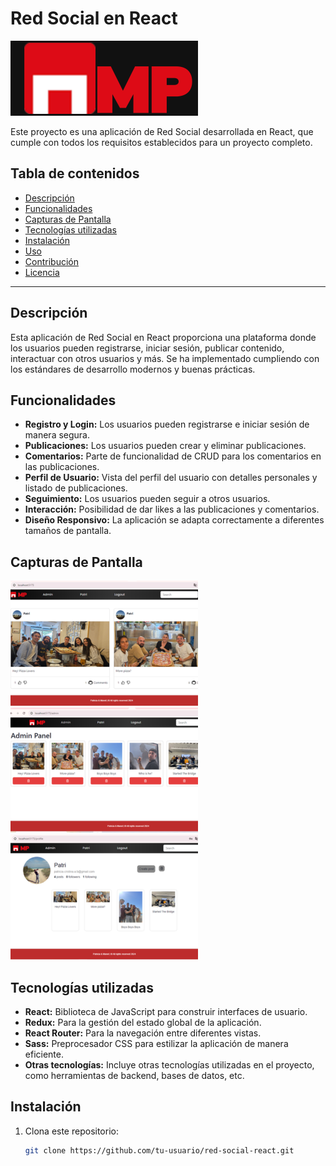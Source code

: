 # Red Social en React

![Logo de la Red Social](public\MP.png)

Este proyecto es una aplicación de Red Social desarrollada en React, que cumple con todos los requisitos establecidos para un proyecto completo.

## Tabla de contenidos

- [Descripción](#descripción)
- [Funcionalidades](#funcionalidades)
- [Capturas de Pantalla](#capturas-de-pantalla)
- [Tecnologías utilizadas](#tecnologías-utilizadas)
- [Instalación](#instalación)
- [Uso](#uso)
- [Contribución](#contribución)
- [Licencia](#licencia)

---

## Descripción

Esta aplicación de Red Social en React proporciona una plataforma donde los usuarios pueden registrarse, iniciar sesión, publicar contenido, interactuar con otros usuarios y más. Se ha implementado cumpliendo con los estándares de desarrollo modernos y buenas prácticas.

## Funcionalidades

- **Registro y Login:** Los usuarios pueden registrarse e iniciar sesión de manera segura.
- **Publicaciones:** Los usuarios pueden crear y eliminar publicaciones.
- **Comentarios:** Parte de funcionalidad de CRUD para los comentarios en las publicaciones.
- **Perfil de Usuario:** Vista del perfil del usuario con detalles personales y listado de publicaciones.
- **Seguimiento:** Los usuarios pueden seguir a otros usuarios.
- **Interacción:** Posibilidad de dar likes a las publicaciones y comentarios.
- **Diseño Responsivo:** La aplicación se adapta correctamente a diferentes tamaños de pantalla.

## Capturas de Pantalla
![Pantallas](public\captur1.png)
![Pantallas](public\captur2.png)
![Pantallas](public\captur3.png)


## Tecnologías utilizadas

- **React:** Biblioteca de JavaScript para construir interfaces de usuario.
- **Redux:** Para la gestión del estado global de la aplicación.
- **React Router:** Para la navegación entre diferentes vistas.
- **Sass:** Preprocesador CSS para estilizar la aplicación de manera eficiente.
- **Otras tecnologías:** Incluye otras tecnologías utilizadas en el proyecto, como herramientas de backend, bases de datos, etc.

## Instalación

1. Clona este repositorio:

   ```bash
   git clone https://github.com/tu-usuario/red-social-react.git
